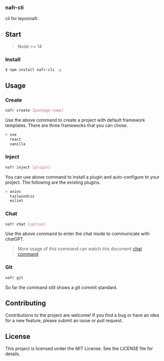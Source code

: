 ### nafr-cli



cli for leyoonafr.



## Start

> Node >= 14

### Install

```bash
$ npm install nafr-cli -g
```




## Usage

###  Create

```bash
nafr create [package-name]
```

Use the above command to create a project with default framework templates. There are three frameworks that you can chose.  

```bash
> vue
  react
  vanilla
```



### Inject

```bash 
nafr inject [plugin]
```

You can use above command to install a plugin and auto-configure to your project. The following are the existing plugins.

```bash
> axios
  tailwindcss
  eslint
```



### Chat

```bash
nafr chat [option]
```

Use the above command to enter the chat mode to communicate with chatGPT.

>More usage of this command can watch this document [chat command](https://github.com/codeacme17/1llg-terminal-GPT/blob/main/README.md)



### Git

```bash
nafr git 
```

So far the command still shows a git commit standard.




## Contributing
Contributions to the project are welcome! If you find a bug or have an idea for a new feature, please submit an issue or pull request.



## License
This project is licensed under the MIT License. See the LICENSE file for details.
